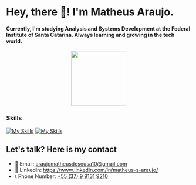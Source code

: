 # Hey, there 👋! I'm Matheus Araujo.


#### Currently, I'm studying Analysis and Systems Development at the Federal Institute of Santa Catarina. Always learning and growing in the tech world.

<div align="center">
  <img height="150em" src="https://github-readme-stats.vercel.app/api?username=matheus-s-araujo&show_icons=true&theme=dark&include_all_commits=true&count_private=true"/>
</div>

### Skills

[![My Skills](https://skillicons.dev/icons?i=html,css,java,postgres)](https://skillicons.dev)
[![My Skills](https://skillicons.dev/icons?i=figma,git)](https://skillicons.dev)


## Let's talk? Here is my contact
- 📧 Email: <a href="mailto:araujomatheusdesousa10@gmail.com?">araujomatheusdesousa10@gmail.com<a/>
- 🔗 LinkedIn: <a href="https://www.linkedin.com/in/matheus-s-araujo/">https://www.linkedin.com/in/matheus-s-araujo/<a/>
- 📞 Phone Number: <a href="https://api.whatsapp.com/send/?phone=5537991319210&text&type=phone_number&app_absent=0">+55 (37) 9 9131 9210<a/>



    

